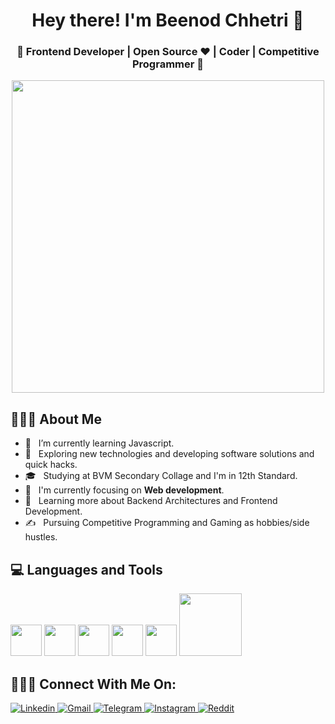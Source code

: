 <div align="center">
  <h1>Hey there! I'm Beenod Chhetri 👋</h1>
  <h3>🚀 Frontend Developer | Open Source ♥ | Coder | Competitive Programmer 🚀</h3>
  <img src="https://mir-s3-cdn-cf.behance.net/project_modules/hd/06f21a161921919.63cd7887d0a70.gif" width="500"/>
</div>

## 👨🏻‍💻 About Me

- 💬 &nbsp; I’m currently learning Javascript.
- 🤔 &nbsp; Exploring new technologies and developing software solutions and quick hacks.
- 🎓 &nbsp; Studying at BVM Secondary Collage and I'm in 12th Standard.
- 👀 &nbsp; I'm currently focusing on **Web development**.
- 🌱 &nbsp; Learning more about Backend Architectures and Frontend Development.
- ✍️ &nbsp; Pursuing Competitive Programming and Gaming as hobbies/side hustles.

## 💻 Languages and Tools

<p align="left">
  <img src="https://media.giphy.com/media/3rCcV6sC1o2GY/giphy.gif" width="50">
  <img src="https://media3.giphy.com/media/ln7z2eWriiQAllfVcn/200w.webp" width="50">
  <img src="https://i.giphy.com/media/eNAsjO55tPbgaor7ma/200w.webp" width="50">
  <img src="https://i.giphy.com/media/IdyAQJVN2kVPNUrojM/200.webp" width="50">
  <img src="https://media3.giphy.com/media/kdFc8fubgS31b8DsVu/giphy.webp" width="50">
  <img src="https://media.giphy.com/media/kH1DBkPNyZPOk0BxrM/giphy.gif" width="100">
</p>

## 🤝🏻🌐 Connect With Me On:

<p>
  <a href="https://www.linkedin.com/in/beenod-chhetri" target="_blank">
    <img src="https://img.shields.io/badge/-Linkedin-4169E1?style=flat-square&logo=Linkedin&logoColor=white" alt="Linkedin">
  </a>
  <a href="mailto:xfactorbinod69@gmail.com" target="_blank">
    <img src="https://img.shields.io/badge/-Gmail-c14438?style=flat-square&logo=Gmail&logoColor=white" alt="Gmail">
  </a>
  <a href="https://t.me/beenod69" target="_blank">
    <img src="https://img.shields.io/badge/Telegram-2CA5E0?style=flat-square&logo=telegram&logoColor=white" alt="Telegram">
  </a>
  <a href="https://www.instagram.com/beenod_69/" target="_blank">
    <img src="https://img.shields.io/badge/Instagram-E4405F?style=flat-square&logo=instagram&logoColor=white" alt="Instagram">
  </a>
  <a href="https://www.reddit.com/user/Exact-Bullfrog-3928" target="_blank">
    <img src="https://img.shields.io/badge/Reddit-FF4500?style=flat-square&logo=reddit&logoColor=white" alt="Reddit">
  </a>
</p>
